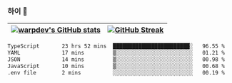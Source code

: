 
### 하이 👋
[![warpdev's GitHub stats](https://github-readme-stats.vercel.app/api?username=warpdev&show_icons=true&theme=vue-dark)](#) |[![GitHub Streak](https://github-readme-streak-stats.herokuapp.com/?user=warpdev&theme=dark)](#)
--- | --- |
<!--START_SECTION:waka-->

```txt
TypeScript       23 hrs 52 mins  ████████████████████████░   96.55 %
YAML             17 mins         ▒░░░░░░░░░░░░░░░░░░░░░░░░   01.21 %
JSON             14 mins         ▒░░░░░░░░░░░░░░░░░░░░░░░░   00.98 %
JavaScript       10 mins         ▒░░░░░░░░░░░░░░░░░░░░░░░░   00.68 %
.env file        2 mins          ░░░░░░░░░░░░░░░░░░░░░░░░░   00.19 %
```

<!--END_SECTION:waka-->

<!--
**warpdev/warpdev** is a ✨ _special_ ✨ repository because its `README.md` (this file) appears on your GitHub profile.

Here are some ideas to get you started:

- 🔭 I’m currently working on ...
- 🌱 I’m currently learning ...
- 👯 I’m looking to collaborate on ...
- 🤔 I’m looking for help with ...
- 💬 Ask me about ...
- 📫 How to reach me: ...
- 😄 Pronouns: ...
- ⚡ Fun fact: ...
-->
